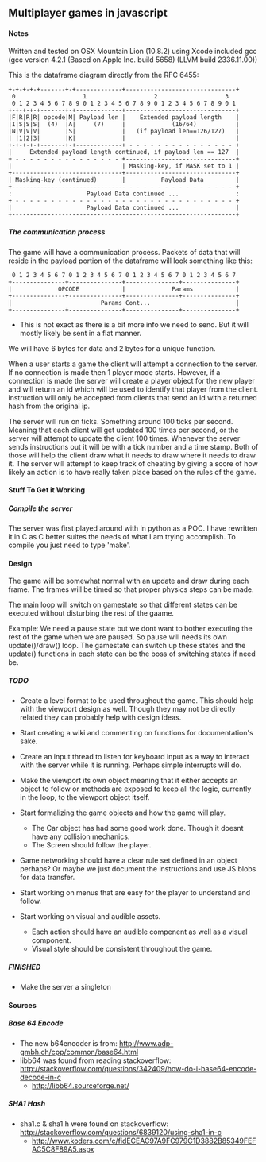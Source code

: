## Multiplayer games in javascript

#### Notes

Written and tested on OSX Mountain Lion (10.8.2) using Xcode included gcc (gcc version 4.2.1 (Based on Apple Inc. build 5658) (LLVM build 2336.11.00))

This is the dataframe diagram directly from the RFC 6455:

    +-+-+-+-+-------+-+-------------+-------------------------------+
     0                   1                   2                   3
     0 1 2 3 4 5 6 7 8 9 0 1 2 3 4 5 6 7 8 9 0 1 2 3 4 5 6 7 8 9 0 1
    +-+-+-+-+-------+-+-------------+-------------------------------+
    |F|R|R|R| opcode|M| Payload len |    Extended payload length    |
    |I|S|S|S|  (4)  |A|     (7)     |             (16/64)           |
    |N|V|V|V|       |S|             |   (if payload len==126/127)   |
    | |1|2|3|       |K|             |                               |
    +-+-+-+-+-------+-+-------------+ - - - - - - - - - - - - - - - +
    |     Extended payload length continued, if payload len == 127  |
    + - - - - - - - - - - - - - - - +-------------------------------+
    |                               | Masking-key, if MASK set to 1 |
    +-------------------------------+-------------------------------+
    | Masking-key (continued)       |          Payload Data         |
    +-------------------------------- - - - - - - - - - - - - - - - +
    :                     Payload Data continued ...                :
    + - - - - - - - - - - - - - - - - - - - - - - - - - - - - - - - +
    |                     Payload Data continued ...                |
    +---------------------------------------------------------------+

##### The communication process

The game will have a communication process. Packets of data that will reside in the payload portion of the dataframe will look something like this:

     0 1 2 3 4 5 6 7 0 1 2 3 4 5 6 7 0 1 2 3 4 5 6 7 0 1 2 3 4 5 6 7
    +---------------+---------------+---------------+---------------+
    |             OPCODE            |             Params            |
    +---------------+---------------+---------------+---------------+
    |                         Params Cont...                        |
    +---------------+---------------+---------------+---------------+

* This is not exact as there is a bit more info we need to send. But it will mostly likely be sent in a flat manner.


We will have 6 bytes for data and 2 bytes for a unique function.

When a user starts a game the client will attempt a connection to the server. If no connection is made then 1 player mode starts. However, if a connection is made the server will create a player object for the new player and will return an id which will be used to identify that player from the client. instruction will only be accepted from clients that send an id with a returned hash from the original ip.

The server will run on ticks. Something around 100 ticks per second. Meaning that each client will get updated 100 times per second, or the server will attempt to update the client 100 times. Whenever the server sends instructions out it will be with a tick number and a time stamp. Both of those will help the client draw what it needs to draw where it needs to draw it. The server will attempt to keep track of cheating by giving a score of how likely an action is to have really taken place based on the rules of the game.

#### Stuff To Get it Working

##### Compile the server

The server was first played around with in python as a POC. I have rewritten it in C as C better suites the needs of what I am trying accomplish. To compile you just need to type 'make'.

#### Design

The game will be somewhat normal with an update and draw during each frame. The frames will be timed so that proper physics steps can be made.

The main loop will switch on gamestate so that different states can be executed without disturbing the rest of the gaame. 

Example: We need a pause state but we dont want to bother executing the rest of the game when we are paused. So pause will needs its own update()/draw() loop. The gamestate can switch up these states and the update() functions in each state can be the boss of switching states if need be.

##### TODO

* Create a level format to be used throughout the game. This should help with the viewport design as well. Though they may not be directly related they can probably help with design ideas.

* Start creating a wiki and commenting on functions for documentation's sake.

* Create an input thread to listen for keyboard input as a way to interact with the server while it is running. Perhaps simple interrupts will do.

* Make the viewport its own object meaning that it either accepts an object to follow or methods are exposed to keep all the logic, currently in the loop, to the viewport object itself.

* Start formalizing the game objects and how the game will play.
    * The Car object has had some good work done. Though it doesnt have any collision mechanics.
    * The Screen should follow the player.

* Game networking should have a clear rule set defined in an object perhaps? Or maybe we just document the instructions and use JS blobs for data transfer.

* Start working on menus that are easy for the player to understand and follow.

* Start working on visual and audible assets.
    * Each action should have an audible compenent as well as a visual component.
    * Visual style should be consistent throughout the game.

##### FINISHED

* Make the server a singleton

#### Sources

##### Base 64 Encode
* The new b64encoder is from: http://www.adp-gmbh.ch/cpp/common/base64.html
* libb64 was found from reading stackoverflow: http://stackoverflow.com/questions/342409/how-do-i-base64-encode-decode-in-c
	* http://libb64.sourceforge.net/

##### SHA1 Hash
* sha1.c & sha1.h were found on stackoverflow: http://stackoverflow.com/questions/6839120/using-sha1-in-c
	* http://www.koders.com/c/fidECEAC97A9FC979C1D3882B85349FEFAC5C8F89A5.aspx
